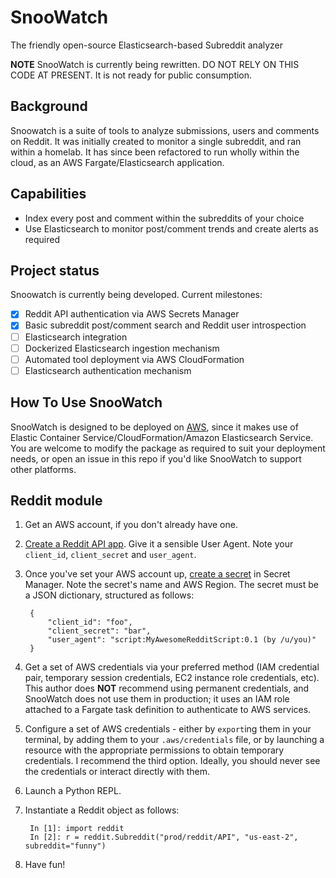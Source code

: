 # SnooWatch

The friendly open-source Elasticsearch-based Subreddit analyzer

**NOTE** SnooWatch is currently being rewritten. DO NOT RELY ON THIS CODE AT PRESENT. It is not ready
for public consumption.

## Background

Snoowatch is a suite of tools to analyze submissions, users and comments on Reddit. It was initially created
to monitor a single subreddit, and ran within a homelab. It has since been refactored to run wholly
within the cloud, as an AWS Fargate/Elasticsearch application.

## Capabilities

* Index every post and comment within the subreddits of your choice
* Use Elasticsearch to monitor post/comment trends and create alerts as required

## Project status

Snoowatch is currently being developed. Current milestones:

* [x] Reddit API authentication via AWS Secrets Manager
* [x] Basic subreddit post/comment search and Reddit user introspection
* [ ] Elasticsearch integration
* [ ] Dockerized Elasticsearch ingestion mechanism
* [ ] Automated tool deployment via AWS CloudFormation
* [ ] Elasticsearch authentication mechanism

## How To Use SnooWatch

SnooWatch is designed to be deployed on [AWS](https://aws.amazon.com), since it makes use of Elastic Container Service/CloudFormation/Amazon Elasticsearch Service. You are welcome to modify the package as required to suit your deployment needs, or open an issue in this repo if you'd like SnooWatch to support other platforms.

## Reddit module

1. Get an AWS account, if you don't already have one.
1. [Create a Reddit API app](https://www.reddit.com/wiki/api). Give it a sensible User Agent. Note your `client_id`, `client_secret` and `user_agent`.
1. Once you've set your AWS account up, [create a secret](https://docs.aws.amazon.com/secretsmanager/latest/userguide/manage_create-basic-secret.html) in Secret Manager. Note the secret's name and AWS Region. The secret must be a JSON dictionary, structured as follows:

        {
            "client_id": "foo",
            "client_secret": "bar",
            "user_agent": "script:MyAwesomeRedditScript:0.1 (by /u/you)"
        }

1. Get a set of AWS credentials via your preferred method (IAM credential pair, temporary session credentials, EC2 instance role credentials, etc). This author does **NOT** recommend using permanent credentials, and SnooWatch does not use them in production; it uses an IAM role attached to a Fargate task definition to authenticate to AWS services.
1. Configure a set of AWS credentials - either by `export`ing them in your terminal, by adding them to your `.aws/credentials` file, or by launching a resource with the appropriate permissions to obtain temporary credentials. I recommend the third option. Ideally, you should never see the credentials or interact directly with them.
1. Launch a Python REPL.
1. Instantiate a Reddit object as follows:

        In [1]: import reddit
        In [2]: r = reddit.Subreddit("prod/reddit/API", "us-east-2", subreddit="funny")

1. Have fun!
